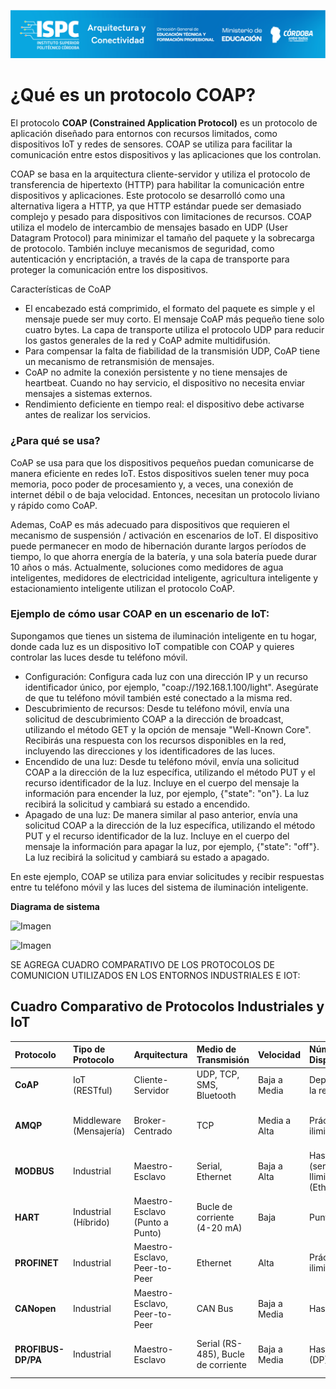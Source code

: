 ![Carátula](../../E%20assets/caratula.png)

# ¿Qué es un protocolo COAP?
El protocolo **COAP (Constrained Application Protocol)** es un protocolo de aplicación
diseñado para entornos con recursos limitados, como dispositivos IoT y redes de
sensores. COAP se utiliza para facilitar la comunicación entre estos dispositivos y las
aplicaciones que los controlan.

COAP se basa en la arquitectura cliente-servidor y utiliza el protocolo de transferencia de
hipertexto (HTTP) para habilitar la comunicación entre dispositivos y aplicaciones. Este
protocolo se desarrolló como una alternativa ligera a HTTP, ya que HTTP estándar puede ser
demasiado complejo y pesado para dispositivos con limitaciones de recursos. COAP utiliza el
modelo de intercambio de mensajes basado en UDP (User Datagram Protocol) para
minimizar el tamaño del paquete y la sobrecarga de protocolo. También incluye mecanismos
de seguridad, como autenticación y encriptación, a través de la capa de transporte para
proteger la comunicación entre los dispositivos.

Características de CoAP
- El encabezado está comprimido, el formato del paquete es simple y el mensaje
puede ser muy corto. El mensaje CoAP más pequeño tiene solo cuatro bytes.
La capa de transporte utiliza el protocolo UDP para reducir los gastos
generales de la red y CoAP admite multidifusión.
- Para compensar la falta de fiabilidad de la transmisión UDP, CoAP tiene un
mecanismo de retransmisión de mensajes.
- CoAP no admite la conexión persistente y no tiene mensajes de heartbeat.
Cuando no hay servicio, el dispositivo no necesita enviar mensajes a sistemas
externos.
- Rendimiento deficiente en tiempo real: el dispositivo debe activarse antes de
realizar los servicios.

### ¿Para qué se usa? 
CoAP se usa para que los dispositivos pequeños puedan comunicarse de manera eficiente en redes IoT.
Estos dispositivos suelen tener muy poca memoria, poco poder de procesamiento y, a veces, una conexión de internet débil o de baja velocidad. Entonces, necesitan un protocolo liviano y rápido como CoAP.

Ademas, CoAP es más adecuado para dispositivos que requieren el mecanismo de suspensión /
activación en escenarios de IoT. El dispositivo puede permanecer en modo de hibernación
durante largos períodos de tiempo, lo que ahorra energía de la batería, y una sola batería puede durar 10 años o más. Actualmente, soluciones como medidores de agua inteligentes,
medidores de electricidad inteligente, agricultura inteligente y estacionamiento inteligente
utilizan el protocolo CoAP.

### Ejemplo de cómo usar COAP en un escenario de IoT:
Supongamos que tienes un sistema de iluminación inteligente en tu hogar, donde cada luz es
un dispositivo IoT compatible con COAP y quieres controlar las luces desde tu teléfono
móvil.
- Configuración:
Configura cada luz con una dirección IP y un recurso identificador único, por
ejemplo, "coap://192.168.1.100/light".
Asegúrate de que tu teléfono móvil también esté conectado a la misma red.
- Descubrimiento de recursos:
Desde tu teléfono móvil, envía una solicitud de descubrimiento COAP a la dirección
de broadcast, utilizando el método GET y la opción de mensaje "Well-Known Core".
Recibirás una respuesta con los recursos disponibles en la red, incluyendo las
direcciones y los identificadores de las luces.
- Encendido de una luz:
Desde tu teléfono móvil, envía una solicitud COAP a la dirección de la luz específica,
utilizando el método PUT y el recurso identificador de la luz.
Incluye en el cuerpo del mensaje la información para encender la luz, por ejemplo,
{"state": "on"}.
La luz recibirá la solicitud y cambiará su estado a encendido.
- Apagado de una luz:
De manera similar al paso anterior, envía una solicitud COAP a la dirección de la luz
específica, utilizando el método PUT y el recurso identificador de la luz.
Incluye en el cuerpo del mensaje la información para apagar la luz, por ejemplo,
{"state": "off"}.
La luz recibirá la solicitud y cambiará su estado a apagado.

En este ejemplo, COAP se utiliza para enviar solicitudes y recibir respuestas entre tu
teléfono móvil y las luces del sistema de iluminación inteligente.

**Diagrama de sistema**


![Imagen](/../../blob/main/E%20assets/Cuestionario%20N5/P1img1.png)

<img src="/../../blob/main/E%20assets/Cuestionario%20N5/P1img2.png" alt="Imagen" style="width:500px;">

SE AGREGA CUADRO COMPARATIVO DE LOS PROTOCOLOS DE COMUNICION UTILIZADOS EN LOS 
ENTORNOS INDUSTRIALES E IOT:

## Cuadro Comparativo de Protocolos Industriales y IoT

| Protocolo               | Tipo de Protocolo                      | Arquitectura                          | Medio de Transmisión                  | Velocidad                             | Número de Dispositivos                  | Aplicaciones Típicas                     | Complejidad                         | Tiempo Real                       | Seguridad                            | Ventajas                                      | Desventajas                                  |
| :---------------------- | :------------------------------------- | :------------------------------------ | :------------------------------------ | :------------------------------------ | :-------------------------------------- | :-------------------------------------- | :---------------------------------- | :-------------------------------- | :----------------------------------- | :-------------------------------------------- | :------------------------------------------- |
| **CoAP** | IoT (RESTful)                        | Cliente-Servidor                      | UDP, TCP, SMS, Bluetooth              | Baja a Media                          | Depende de la red IP                    | IoT restringido, Smart Devices         | Simple                              | No determinístico                   | DTLS (opcional)                      | Ligero, eficiente para IoT                   | Seguridad sin DTLS, adopción                 |
| **AMQP** | Middleware (Mensajería)              | Broker-Centrado                       | TCP                                   | Media a Alta                          | Prácticamente ilimitado                 | Mensajería empresarial, sistemas distribuidos | Media a Alta                          | Configurable (QoS)                | TLS/SSL, SASL                        | Robusto, flexible, confiable                | Mayor complejidad, overhead                |
| **MODBUS** | Industrial                             | Maestro-Esclavo                       | Serial, Ethernet                      | Baja a Alta                           | Hasta 247 (serial) / Ilimitado (Ethernet) | Automatización general, SCADA           | Simple a Media                      | No determinístico (típicamente)      | Limitada (serial) / Variable (Ethernet) | Ampliamente soportado, simple, bajo costo | Baja velocidad (serial), seguridad           |
| **HART** | Industrial (Híbrido)                   | Maestro-Esclavo (Punto a Punto)       | Bucle de corriente (4-20 mA)          | Baja                                  | Punto a punto                             | Instrumentación de procesos, diagnóstico | Simple                              | No determinístico                   | Limitada                             | Superposición analógica+digital, diagnóstico | Baja velocidad, infraestructura analógica |
| **PROFINET** | Industrial                             | Maestro-Esclavo, Peer-to-Peer         | Ethernet                              | Alta                                  | Prácticamente ilimitado                 | Automatización de fábricas, control de movimiento | Compleja                            | Determinístico (con IRT)            | Amplias opciones                       | Alto rendimiento, integración IT, robusto    | Mayor complejidad, costo                   |
| **CANopen** | Industrial                             | Maestro-Esclavo, Peer-to-Peer         | CAN Bus                               | Baja a Media                          | Hasta 127                               | Control de maquinaria, robótica         | Media                               | Determinístico (configurable)       | Depende de la implementación         | Robusto para entornos distribuidos         | Complejidad de configuración              |
| **PROFIBUS-DP/PA** | Industrial                             | Maestro-Esclavo                       | Serial (RS-485), Bucle de corriente    | Baja a Media                          | Hasta 126 (DP)                            | Automatización de fábricas y procesos   | Media                               | Determinístico (con extensiones)      | Depende de la implementación         | Amplia base instalada, versátil          | Requiere terminación, sensibilidad al ruido (DP) |



